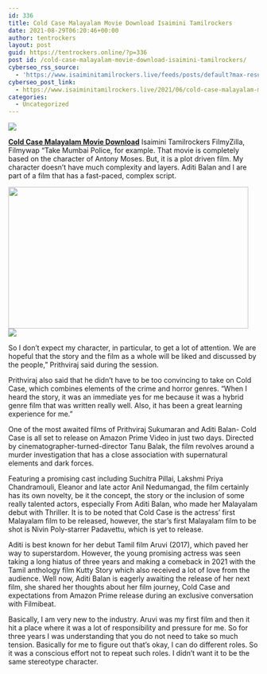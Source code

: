 ```yaml
---
id: 336
title: Cold Case Malayalam Movie Download Isaimini Tamilrockers
date: 2021-08-29T06:20:46+00:00
author: tentrockers
layout: post
guid: https://tentrockers.online/?p=336
post id: /cold-case-malayalam-movie-download-isaimini-tamilrockers/
cyberseo_rss_source:
  - 'https://www.isaiminitamilrockers.live/feeds/posts/default?max-results=150&start-index=1'
cyberseo_post_link:
  - https://www.isaiminitamilrockers.live/2021/06/cold-case-malayalam-movie-download-isaimini-tamilrockers.html
categories:
  - Uncategorized
---
```

<div class="media_block">
  <img src="https://1.bp.blogspot.com/-PzQYuXntAO0/YNnZjD62MRI/AAAAAAAAA-A/SUO6XBbq-mwySxXALuHNBNRhrsoS1M3egCLcBGAsYHQ/s72-w483-h285-c/cold-case-ott-release-date.jpg" class="media_thumbnail" />
</div>

<meta content="Cold Case Malayalam Movie Download Isaimini Tamilrockers&nbsp;FilmyZilla, Filmywap&nbsp; “Take Mumbai Police, for example. That movie is completely b..." name="twitter:description" />

  


<center>
</center>

**[Cold Case Malayalam Movie Download](https://www.tamilrockers.co.nz/cold-case-malayalam-movie-download-tamilrockers/)** Isaimini Tamilrockers&nbsp;FilmyZilla, Filmywap&nbsp;<span face="Verdana, BlinkMacSystemFont, -apple-system, &quot;segoe ui&quot;, Roboto, Oxygen, Ubuntu, Cantarell, &quot;open sans&quot;, &quot;helvetica neue&quot;, sans-serif">“Take Mumbai Police, for example. That movie is completely based on the character of Antony Moses. But, it is a plot driven film. My character doesn’t have much complexity and layers.</span><span face="Verdana, BlinkMacSystemFont, -apple-system, &quot;segoe ui&quot;, Roboto, Oxygen, Ubuntu, Cantarell, &quot;open sans&quot;, &quot;helvetica neue&quot;, sans-serif">&nbsp;</span><span face="Verdana, BlinkMacSystemFont, -apple-system, &quot;segoe ui&quot;, Roboto, Oxygen, Ubuntu, Cantarell, &quot;open sans&quot;, &quot;helvetica neue&quot;, sans-serif">Aditi Balan&nbsp;</span><span face="Verdana, BlinkMacSystemFont, -apple-system, &quot;segoe ui&quot;, Roboto, Oxygen, Ubuntu, Cantarell, &quot;open sans&quot;, &quot;helvetica neue&quot;, sans-serif">and I are part of a film that has a fast-paced, complex script.</span>

<div class="separator">
  <a href="https://1.bp.blogspot.com/-PzQYuXntAO0/YNnZjD62MRI/AAAAAAAAA-A/SUO6XBbq-mwySxXALuHNBNRhrsoS1M3egCLcBGAsYHQ/s654/cold-case-ott-release-date.jpg"><img loading="lazy" border="0" data-original-height="422" data-original-width="654" height="285" src="https://1.bp.blogspot.com/-PzQYuXntAO0/YNnZjD62MRI/AAAAAAAAA-A/SUO6XBbq-mwySxXALuHNBNRhrsoS1M3egCLcBGAsYHQ/w483-h285/cold-case-ott-release-date.jpg" width="483" /></a>
</div>



<div class="separator">
  <a href="https://bonepa.com/1d8ec7348b/2b6fd1dd06/?placementName=default"><img border="0" data-original-height="250" data-original-width="300" src="https://1.bp.blogspot.com/-nfbzYVobUik/YMlpOerzdgI/AAAAAAAAA3Y/aAupsOUs_WMY6Lv7R1OtZhI6OqaRh-YAwCPcBGAYYCw/s0/e854879156f0849f3d27a89db88ed039.png" /></a>
</div>

<span face="Verdana, BlinkMacSystemFont, -apple-system, &quot;segoe ui&quot;, Roboto, Oxygen, Ubuntu, Cantarell, &quot;open sans&quot;, &quot;helvetica neue&quot;, sans-serif">So I don’t expect my character, in particular, to get a lot of attention. We are hopeful that the story and the film as a whole will be liked and discussed by the people,” Prithviraj said during the session.</span>

Prithviraj also said that he didn’t have to be too convincing to take on Cold Case, which combines elements of the crime and horror genres. “When I heard the story, it was an immediate yes for me because it was a hybrid genre film that was written really well. Also, it has been a great learning experience for me.”

One of the most awaited films of Prithviraj Sukumaran and Aditi Balan- Cold Case is all set to release on Amazon Prime Video in just two days. Directed by cinematographer-turned-director&nbsp;<span>Tanu</span>&nbsp;<span>Balak</span>, the film revolves around a murder investigation that has a close association with supernatural elements and dark forces.

Featuring a promising cast including&nbsp;<span>Suchitra Pillai</span>,&nbsp;<span>Lakshmi Priya Chandramouli</span>, Eleanor and late actor Anil Nedumangad, the film certainly has its own novelty, be it the concept, the story or the inclusion of some really talented actors, especially From Aditi Balan, who made her Malayalam debut with Thriller. It is to be noted that Cold Case is the actress’ first Malayalam film to be released, however, the star’s first Malayalam film to be shot is Nivin Poly-starrer Padavettu, which is yet to release.

Aditi is best known for her debut Tamil film Aruvi (2017), which paved her way to superstardom. However, the young promising actress was seen taking a long hiatus of three years and making a comeback in 2021 with the Tamil anthology film Kutty Story which also received a lot of love from the audience. Well now, Aditi Balan is eagerly awaiting the release of her next film, she shared her thoughts about her film journey, Cold Case and expectations from Amazon Prime release during an exclusive conversation with Filmibeat.

Basically, I am very new to the industry. Aruvi was my first film and then it hit a place where it was a lot of responsibility and pressure for me. So for three years I was understanding that you do not need to take so much tension. Basically for me to figure out that’s okay, I can do different roles. So it was a conscious effort not to repeat such roles. I didn’t want it to be the same stereotype character.

<center>
</center>